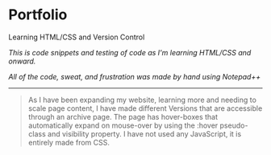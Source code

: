 # Portfolio
Learning HTML/CSS and Version Control

*This is code snippets and testing of code as I'm learning HTML/CSS and onward.*

*All of the code, sweat, and frustration was made by hand using Notepad++*

<hr />

<blockquote>As I have been expanding my website, learning more and needing to scale page content, I have made different Versions that are accessible through an archive page.  The page has hover-boxes that automatically expand on mouse-over by using the :hover pseudo-class and visibility property.  I have not used any JavaScript, it is entirely made from CSS.</blockquote>
